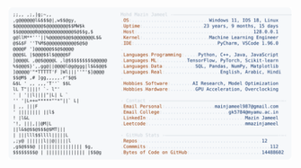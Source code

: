 <picture>
  <source srcset="https://raw.githubusercontent.com/mmazinjameel/mmazinjameel/main/dark_mode.svg?v=1755713693" media="(prefers-color-scheme: dark)">
  <img src="https://raw.githubusercontent.com/mmazinjameel/mmazinjameel/main/light_mode.svg?v=1755713693">
</picture>
